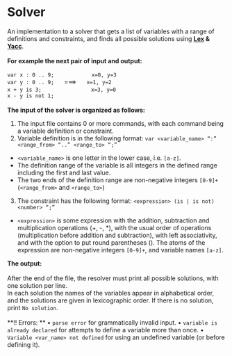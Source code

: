 # Solver
An implementation to a solver that gets a list of variables with a range of definitions and constraints, and finds all possible solutions using **[Lex](https://en.wikipedia.org/wiki/Lexical_analysis) & [Yacc](https://en.wikipedia.org/wiki/Yacc)**. <br /><br />
**For example the next pair of input and output:** <br />

`var x : 0 .. 9;`&nbsp;&nbsp;&nbsp;&nbsp;&nbsp;&nbsp;&nbsp;&nbsp;&nbsp;&nbsp;&nbsp;&nbsp;&nbsp;&nbsp;&nbsp;&nbsp;&nbsp;&nbsp;&nbsp;&nbsp;&nbsp;&nbsp;`x=0, y=3`<br />
`var y : 0 .. 9;`&nbsp;&nbsp;&nbsp;&nbsp;&nbsp;&nbsp;===>&nbsp;&nbsp;&nbsp;&nbsp;&nbsp;&nbsp;`x=1, y=2`<br />
`x + y is 3;`&nbsp;&nbsp;&nbsp;&nbsp;&nbsp;&nbsp;&nbsp;&nbsp;&nbsp;&nbsp;&nbsp;&nbsp;&nbsp;&nbsp;&nbsp;&nbsp;&nbsp;&nbsp;&nbsp;&nbsp;&nbsp;&nbsp;&nbsp;&nbsp;&nbsp;&nbsp;&nbsp;&nbsp;&nbsp;`x=3, y=0`<br />
`x - y is not 1;`<br />
<br />
**The input of the solver is organized as follows:**<br />
1. The input file contains 0 or more commands, with each command being a variable definition or constraint.
2. Variable definition is in the following format:
`var <variable_name> “:” <range_from> “..” <range_to> “;”`
  - `<variable_name>` is one letter in the lower case, i.e. `[a-z]`.
  - The definition range of the variable is all integers in the defined range including the first and last value.
  - The two ends of the definition range are non-negative integers `[0-9]+` (`<range_from>` and `<range_to>`)
3. The constraint has the following format:
`<expression> (is | is not) <number> “;”`
  - `<expression>` is some expression with the addition, subtraction and multiplication operations (+, -, *), with the usual order of operations (multiplication before addition         and subtraction), with left associativity, and with the option to put round parentheses (). 
    The atoms of the expression are non-negative integers `[0-9]+`, and variable names `[a-z]`. <br />
    
**The output:** <br /><br />
After the end of the file, the resolver must print all possible solutions, with one solution per line.<br />
In each solution the names of the variables appear in alphabetical order, and the solutions are given in lexicographic order. If there is no solution, print `No solution`.<br /><br />
**:bangbang: Errors: **
• `parse error` for grammatically invalid input.
• `variable is already declared` for attempts to define a variable more than once.
• `Variable <var_name> not defined` for using an undefined variable (or before defining it).
